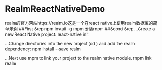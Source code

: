 # RealmReactNativeDemo
  realm的官方网站https://realm.io这是一个在react native上使用realm数据库的简单示例
##First Step
 npm install -g rnpm  安装rnpm
##Scond Step 
...Create a new React Native project:
react-native init <project-name>

...Change directories into the new project (cd <project-name>) and add the realm dependency:
npm install --save realm

...Next use rnpm to link your project to the realm native module.
rnpm link realm
